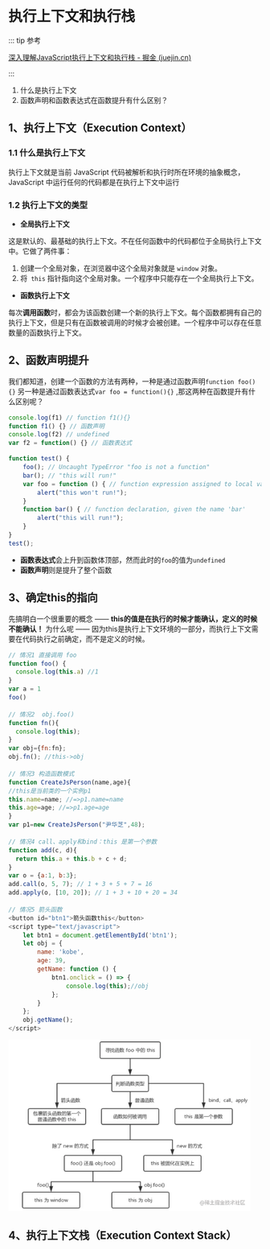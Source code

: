 # 执行上下文和执行栈

::: tip 参考

[深入理解JavaScript执行上下文和执行栈 - 掘金 (juejin.cn)](https://juejin.cn/post/6844903798784131079)

:::

1. 什么是执行上下文
2. 函数声明和函数表达式在函数提升有什么区别？



## 1、执行上下文（Execution Context）

### 1.1 什么是执行上下文

执行上下文就是当前 JavaScript 代码被解析和执行时所在环境的抽象概念， JavaScript 中运行任何的代码都是在执行上下文中运行

### 1.2 执行上下文的类型

- **全局执行上下文**

这是默认的、最基础的执行上下文。不在任何函数中的代码都位于全局执行上下文中。它做了两件事：

1. 创建一个全局对象，在浏览器中这个全局对象就是 `window` 对象。
2. 将` this` 指针指向这个全局对象。一个程序中只能存在一个全局执行上下文。

- **函数执行上下文**

每次**调用函数**时，都会为该函数创建一个新的执行上下文。每个函数都拥有自己的执行上下文，但是只有在函数被调用的时候才会被创建。一个程序中可以存在任意数量的函数执行上下文。

## 2、函数声明提升

我们都知道，创建一个函数的方法有两种，一种是通过函数声明`function foo(){}` 另一种是通过函数表达式`var foo = function(){}` ,那这两种在函数提升有什么区别呢？

```js
console.log(f1) // function f1(){}
function f1() {} // 函数声明
console.log(f2) // undefined
var f2 = function() {} // 函数表达式
```

```js
function test() {
    foo(); // Uncaught TypeError "foo is not a function"
    bar(); // "this will run!"
    var foo = function () { // function expression assigned to local variable 'foo'
        alert("this won't run!");
    }
    function bar() { // function declaration, given the name 'bar'
        alert("this will run!");
    }
}
test();

```

- **函数表达式**会上升到函数体顶部，然而此时的`foo`的值为`undefined`
- **函数声明**则是提升了整个函数

## 3、确定this的指向

先搞明白一个很重要的概念 —— **this的值是在执行的时候才能确认，定义的时候不能确认！** 为什么呢 —— 因为this是执行上下文环境的一部分，而执行上下文需要在代码执行之前确定，而不是定义的时候。

```js
// 情况1 直接调用 foo 
function foo() {
  console.log(this.a) //1
}
var a = 1
foo()

// 情况2  obj.foo()
function fn(){
  console.log(this);
}
var obj={fn:fn};
obj.fn(); //this->obj

// 情况3 构造函数模式
function CreateJsPerson(name,age){
//this是当前类的一个实例p1
this.name=name; //=>p1.name=name
this.age=age; //=>p1.age=age
}
var p1=new CreateJsPerson("尹华芝",48);

// 情况4 call、apply和bind：this 是第一个参数
function add(c, d){
  return this.a + this.b + c + d;
}
var o = {a:1, b:3};
add.call(o, 5, 7); // 1 + 3 + 5 + 7 = 16
add.apply(o, [10, 20]); // 1 + 3 + 10 + 20 = 34

// 情况5 箭头函数
<button id="btn1">箭头函数this</button>
<script type="text/javascript">   
    let btn1 = document.getElementById('btn1');
    let obj = {
        name: 'kobe',
        age: 39,
        getName: function () {
            btn1.onclick = () => {
                console.log(this);//obj
            };
        }
    };
    obj.getName();
</script>

```

<img src="/images/1694e75626c746d1tplv-t2oaga2asx-zoom-in-crop-mark4536000.png" alt="img" style="zoom: 80%;" />

## 4、执行上下文栈（Execution Context Stack）
